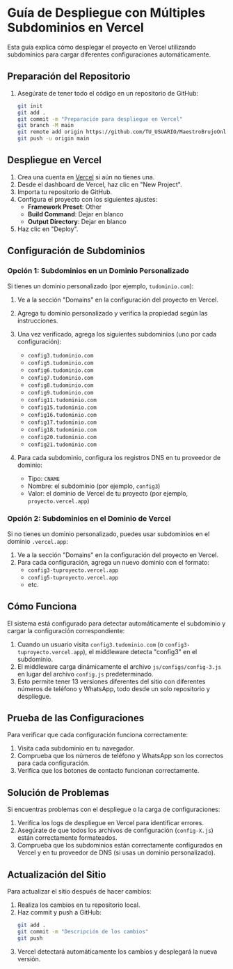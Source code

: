 # Guía de Despliegue con Múltiples Subdominios en Vercel

Esta guía explica cómo desplegar el proyecto en Vercel utilizando subdominios para cargar diferentes configuraciones automáticamente.

## Preparación del Repositorio

1. Asegúrate de tener todo el código en un repositorio de GitHub:
   ```bash
   git init
   git add .
   git commit -m "Preparación para despliegue en Vercel"
   git branch -M main
   git remote add origin https://github.com/TU_USUARIO/MaestroBrujoOnline.git
   git push -u origin main
   ```

## Despliegue en Vercel

1. Crea una cuenta en [Vercel](https://vercel.com) si aún no tienes una.
2. Desde el dashboard de Vercel, haz clic en "New Project".
3. Importa tu repositorio de GitHub.
4. Configura el proyecto con los siguientes ajustes:
   - **Framework Preset**: Other
   - **Build Command**: Dejar en blanco
   - **Output Directory**: Dejar en blanco
5. Haz clic en "Deploy".

## Configuración de Subdominios

### Opción 1: Subdominios en un Dominio Personalizado

Si tienes un dominio personalizado (por ejemplo, `tudominio.com`):

1. Ve a la sección "Domains" en la configuración del proyecto en Vercel.
2. Agrega tu dominio personalizado y verifica la propiedad según las instrucciones.
3. Una vez verificado, agrega los siguientes subdominios (uno por cada configuración):
   - `config3.tudominio.com`
   - `config5.tudominio.com`
   - `config6.tudominio.com`
   - `config7.tudominio.com`
   - `config8.tudominio.com`
   - `config9.tudominio.com`
   - `config11.tudominio.com`
   - `config15.tudominio.com`
   - `config16.tudominio.com`
   - `config17.tudominio.com`
   - `config18.tudominio.com`
   - `config20.tudominio.com`
   - `config21.tudominio.com`

4. Para cada subdominio, configura los registros DNS en tu proveedor de dominio:
   - Tipo: `CNAME`
   - Nombre: el subdominio (por ejemplo, `config3`)
   - Valor: el dominio de Vercel de tu proyecto (por ejemplo, `proyecto.vercel.app`)

### Opción 2: Subdominios en el Dominio de Vercel

Si no tienes un dominio personalizado, puedes usar subdominios en el dominio `.vercel.app`:

1. Ve a la sección "Domains" en la configuración del proyecto en Vercel.
2. Para cada configuración, agrega un nuevo dominio con el formato:
   - `config3-tuproyecto.vercel.app`
   - `config5-tuproyecto.vercel.app`
   - etc.

## Cómo Funciona

El sistema está configurado para detectar automáticamente el subdominio y cargar la configuración correspondiente:

1. Cuando un usuario visita `config3.tudominio.com` (o `config3-tuproyecto.vercel.app`), el middleware detecta "config3" en el subdominio.
2. El middleware carga dinámicamente el archivo `js/configs/config-3.js` en lugar del archivo `config.js` predeterminado.
3. Esto permite tener 13 versiones diferentes del sitio con diferentes números de teléfono y WhatsApp, todo desde un solo repositorio y despliegue.

## Prueba de las Configuraciones

Para verificar que cada configuración funciona correctamente:

1. Visita cada subdominio en tu navegador.
2. Comprueba que los números de teléfono y WhatsApp son los correctos para cada configuración.
3. Verifica que los botones de contacto funcionan correctamente.

## Solución de Problemas

Si encuentras problemas con el despliegue o la carga de configuraciones:

1. Verifica los logs de despliegue en Vercel para identificar errores.
2. Asegúrate de que todos los archivos de configuración (`config-X.js`) están correctamente formateados.
3. Comprueba que los subdominios están correctamente configurados en Vercel y en tu proveedor de DNS (si usas un dominio personalizado).

## Actualización del Sitio

Para actualizar el sitio después de hacer cambios:

1. Realiza los cambios en tu repositorio local.
2. Haz commit y push a GitHub:
   ```bash
   git add .
   git commit -m "Descripción de los cambios"
   git push
   ```
3. Vercel detectará automáticamente los cambios y desplegará la nueva versión.